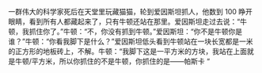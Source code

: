 一群伟大的科学家死后在天堂里玩藏猫猫，轮到爱因斯坦抓人，他数到 100 睁开眼睛，看到所有人都藏起来了，只有牛顿还站在那里。爱因斯坦走过去说：“牛顿，我抓住你了。”牛顿：“不，你没有抓到牛顿。”爱因斯坦：“你不是牛顿你是谁？”牛顿：“你看我脚下是什么？”爱因斯坦低头看到牛顿站在一块长宽都是一米的正方形的地板砖上，不解。牛顿：“我脚下这是一平方米的方块，我站在上面就是牛顿/平方米，所以你抓住的不是牛顿，你抓住的是——帕斯卡 “